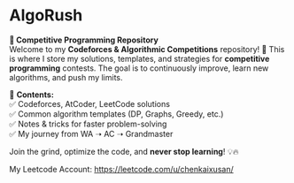 # AlgoRush

**📌 Competitive Programming Repository**  
Welcome to my **Codeforces & Algorithmic Competitions** repository! 🚀 This is where I store my solutions, templates, and strategies for **competitive programming** contests. The goal is to continuously improve, learn new algorithms, and push my limits.  

📂 **Contents:**  
✅ Codeforces, AtCoder, LeetCode solutions  
✅ Common algorithm templates (DP, Graphs, Greedy, etc.)  
✅ Notes & tricks for faster problem-solving  
✅ My journey from WA ➝ AC ➝ Grandmaster  

Join the grind, optimize the code, and **never stop learning**! 💡🔥  

My Leetcode Account:
https://leetcode.com/u/chenkaixusan/